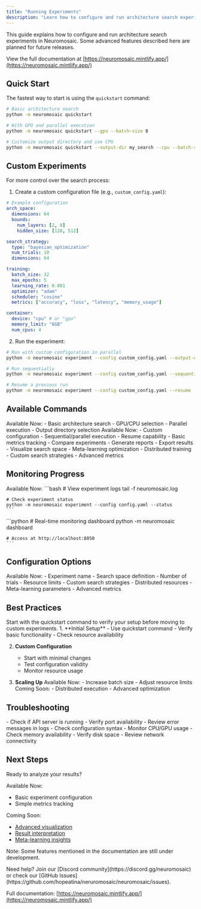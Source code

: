 ```yaml
---
title: "Running Experiments"
description: "Learn how to configure and run architecture search experiments"
---
```


<Note>
  This guide explains how to configure and run architecture search experiments in Neuromosaic.
  Some advanced features described here are planned for future releases.
  
  View the full documentation at [https://neuromosaic.mintlify.app/](https://neuromosaic.mintlify.app/)
</Note>

## Quick Start

The fastest way to start is using the `quickstart` command:

```bash
# Basic architecture search
python -m neuromosaic quickstart

# With GPU and parallel execution
python -m neuromosaic quickstart --gpu --batch-size 8

# Customize output directory and use CPU
python -m neuromosaic quickstart --output-dir my_search --cpu --batch-size 4
```

## Custom Experiments

For more control over the search process:

1. Create a custom configuration file (e.g., `custom_config.yaml`):

```yaml
# Example configuration
arch_space:
  dimensions: 64
  bounds:
    num_layers: [2, 8]
    hidden_size: [128, 512]

search_strategy:
  type: "bayesian_optimization"
  num_trials: 10
  dimensions: 64

training:
  batch_size: 32
  max_epochs: 5
  learning_rate: 0.001
  optimizer: "adam"
  scheduler: "cosine"
  metrics: ["accuracy", "loss", "latency", "memory_usage"]

container:
  device: "cpu" # or "gpu"
  memory_limit: "8GB"
  num_cpus: 4
```

2. Run the experiment:

```bash
# Run with custom configuration in parallel
python -m neuromosaic experiment --config custom_config.yaml --output-dir custom_search --batch-size 8

# Run sequentially
python -m neuromosaic experiment --config custom_config.yaml --sequential

# Resume a previous run
python -m neuromosaic experiment --config custom_config.yaml --resume
```

## Available Commands

<CardGroup cols={2}>
  <Card title="Quickstart" icon="play">
    Available Now:
    - Basic architecture search
    - GPU/CPU selection
    - Parallel execution
    - Output directory selection
  </Card>
  
  <Card title="Custom Experiments" icon="sliders">
    Available Now:
    - Custom configuration
    - Sequential/parallel execution
    - Resume capability
    - Basic metrics tracking
  </Card>
  
  <Card title="Analysis (Coming Soon)" icon="chart-line">
    - Compare experiments
    - Generate reports
    - Export results
    - Visualize search space
  </Card>
  
  <Card title="Advanced Features (Coming Soon)" icon="wand-magic-sparkles">
    - Meta-learning optimization
    - Distributed training
    - Custom search strategies
    - Advanced metrics
  </Card>
</CardGroup>

## Monitoring Progress

<Tabs>
  <Tab title="Basic Monitoring">
    Available Now:
    ```bash
    # View experiment logs
    tail -f neuromosaic.log

    # Check experiment status
    python -m neuromosaic experiment --config config.yaml --status
    ```

  </Tab>
  
  <Tab title="Advanced Monitoring (Coming Soon)">
    ```python
    # Real-time monitoring dashboard
    python -m neuromosaic dashboard
    
    # Access at http://localhost:8050
    ```
  </Tab>
</Tabs>

## Configuration Options

<Accordion title="Basic Settings">
Available Now:
- Experiment name
- Search space definition
- Number of trials
- Resource limits
</Accordion>

<Accordion title="Advanced Settings (Coming Soon)">
- Custom search strategies
- Distributed resources
- Meta-learning parameters
- Advanced metrics
</Accordion>

## Best Practices

<Warning>
  Start with the quickstart command to verify your setup before moving to custom experiments.
</Warning>

<Steps>
  1. **Initial Setup**
     - Use quickstart command
     - Verify basic functionality
     - Check resource availability

2.  **Custom Configuration**

    - Start with minimal changes
    - Test configuration validity
    - Monitor resource usage

3.  **Scaling Up**
    Available Now: - Increase batch size - Adjust resource limits
    Coming Soon: - Distributed execution - Advanced optimization
    </Steps>

## Troubleshooting

<Accordion title="Common Issues">
  - Check if API server is running
  - Verify port availability
  - Review error messages in logs
  - Check configuration syntax
</Accordion>

<Accordion title="Resource Issues">
  - Monitor CPU/GPU usage
  - Check memory availability
  - Verify disk space
  - Review network connectivity
</Accordion>

## Next Steps

<Check>
  Ready to analyze your results?
  
  Available Now:
  - Basic experiment configuration
  - Simple metrics tracking
  
  Coming Soon:
  - [Advanced visualization](https://neuromosaic.mintlify.app/guides/visualize-results)
  - [Result interpretation](https://neuromosaic.mintlify.app/guides/interpret-outcomes)
  - [Meta-learning insights](https://neuromosaic.mintlify.app/research/meta-learning-insights)
  
  Note: Some features mentioned in the documentation are still under development.
</Check>

<Info>
  Need help? Join our [Discord community](https://discord.gg/neuromosaic) or check our [GitHub Issues](https://github.com/hopeatina/neruromosaic/neuromosaic/issues).
  
  Full documentation: [https://neuromosaic.mintlify.app/](https://neuromosaic.mintlify.app/)
</Info>
